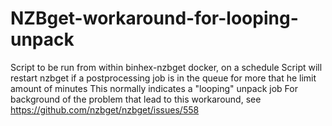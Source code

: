 # NZBget-workaround-for-looping-unpack

Script to be run from within binhex-nzbget docker, on a schedule
Script will restart nzbget if a postprocessing job is in the queue for more that he limit amount of minutes
This normally indicates a "looping" unpack job
For background of the problem that lead to this workaround, see https://github.com/nzbget/nzbget/issues/558
